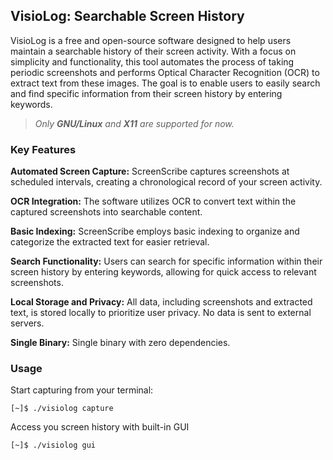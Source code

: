 ## VisioLog: Searchable Screen History

VisioLog is a free and open-source software designed to help users maintain a searchable history of their screen activity. With a focus on simplicity and functionality, this tool automates the process of taking periodic screenshots and performs Optical Character Recognition (OCR) to extract text from these images. The goal is to enable users to easily search and find specific information from their screen history by entering keywords.  

> *Only **GNU/Linux** and **X11** are supported for now.*

### Key Features

**Automated Screen Capture:**
ScreenScribe captures screenshots at scheduled intervals, creating a chronological record of your screen activity.

**OCR Integration:**
The software utilizes OCR to convert text within the captured screenshots into searchable content.

**Basic Indexing:**
ScreenScribe employs basic indexing to organize and categorize the extracted text for easier retrieval.

**Search Functionality:**
Users can search for specific information within their screen history by entering keywords, allowing for quick access to relevant screenshots.

**Local Storage and Privacy:**
All data, including screenshots and extracted text, is stored locally to prioritize user privacy. No data is sent to external servers.

**Single Binary:**
Single binary with zero dependencies.

### Usage

Start capturing from your terminal:
```console
[~]$ ./visiolog capture
```

Access you screen history with built-in GUI
```console
[~]$ ./visiolog gui
```